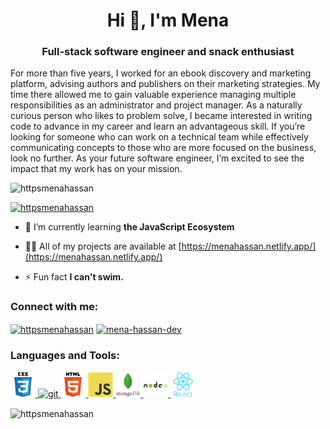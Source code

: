 <h1 align="center">Hi 👋, I'm Mena</h1>
<h3 align="center">Full-stack software engineer and snack enthusiast</h3>

<p align="left">For more than five years, I worked for an ebook discovery and marketing platform, advising authors and publishers on their marketing strategies. My time there allowed me to gain valuable experience managing multiple responsibilities as an administrator and project manager. As a naturally curious person who likes to problem solve, I became interested in writing code to advance in my career and learn an advantageous skill. If you’re looking for someone who can work on a technical team while effectively communicating concepts to those who are more focused on the business, look no further. As your future software engineer, I’m excited to see the impact that my work has on your mission.</p>

<p align="left"> <img src="https://komarev.com/ghpvc/?username=httpsmenahassan&label=Profile%20views&color=0e75b6&style=flat" alt="httpsmenahassan" /> </p>

<p align="left"> <a href="https://github.com/ryo-ma/github-profile-trophy"><img src="https://github-profile-trophy.vercel.app/?username=httpsmenahassan" alt="httpsmenahassan" /></a> </p>

- 🌱 I’m currently learning **the JavaScript Ecosystem**

- 👨‍💻 All of my projects are available at [https://menahassan.netlify.app/](https://menahassan.netlify.app/)

- ⚡ Fun fact **I can't swim.**

<h3 align="left">Connect with me:</h3>
<p align="left">
<a href="https://twitter.com/httpsmenahassan" target="blank"><img align="center" src="https://raw.githubusercontent.com/rahuldkjain/github-profile-readme-generator/master/src/images/icons/Social/twitter.svg" alt="httpsmenahassan" height="30" width="40" /></a>
<a href="https://linkedin.com/in/mena-hassan-dev" target="blank"><img align="center" src="https://raw.githubusercontent.com/rahuldkjain/github-profile-readme-generator/master/src/images/icons/Social/linked-in-alt.svg" alt="mena-hassan-dev" height="30" width="40" /></a>
</p>

<h3 align="left">Languages and Tools:</h3>
<p align="left"> <a href="https://www.w3schools.com/css/" target="_blank" rel="noreferrer"> <img src="https://raw.githubusercontent.com/devicons/devicon/master/icons/css3/css3-original-wordmark.svg" alt="css3" width="40" height="40"/> </a> <a href="https://git-scm.com/" target="_blank" rel="noreferrer"> <img src="https://www.vectorlogo.zone/logos/git-scm/git-scm-icon.svg" alt="git" width="40" height="40"/> </a> <a href="https://www.w3.org/html/" target="_blank" rel="noreferrer"> <img src="https://raw.githubusercontent.com/devicons/devicon/master/icons/html5/html5-original-wordmark.svg" alt="html5" width="40" height="40"/> </a> <a href="https://developer.mozilla.org/en-US/docs/Web/JavaScript" target="_blank" rel="noreferrer"> <img src="https://raw.githubusercontent.com/devicons/devicon/master/icons/javascript/javascript-original.svg" alt="javascript" width="40" height="40"/> </a> <a href="https://www.mongodb.com/" target="_blank" rel="noreferrer"> <img src="https://raw.githubusercontent.com/devicons/devicon/master/icons/mongodb/mongodb-original-wordmark.svg" alt="mongodb" width="40" height="40"/> </a> <a href="https://nodejs.org" target="_blank" rel="noreferrer"> <img src="https://raw.githubusercontent.com/devicons/devicon/master/icons/nodejs/nodejs-original-wordmark.svg" alt="nodejs" width="40" height="40"/> </a> <a href="https://reactjs.org/" target="_blank" rel="noreferrer"> <img src="https://raw.githubusercontent.com/devicons/devicon/master/icons/react/react-original-wordmark.svg" alt="react" width="40" height="40"/> </a> </p>

<p><img align="center" src="https://github-readme-stats.vercel.app/api/top-langs?username=httpsmenahassan&show_icons=true&locale=en&layout=compact" alt="httpsmenahassan" /></p>

<!-- <p><img align="center" src="https://github-readme-streak-stats.herokuapp.com/?user=httpsmenahassan&" alt="httpsmenahassan" /></p>
 -->
